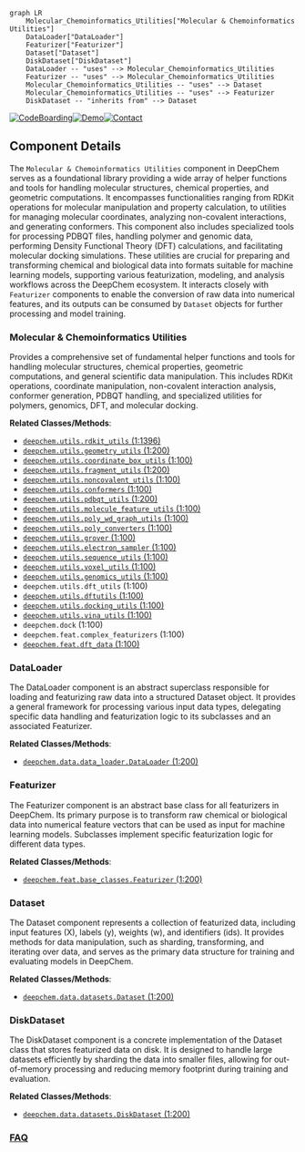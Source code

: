 ```mermaid
graph LR
    Molecular_Chemoinformatics_Utilities["Molecular & Chemoinformatics Utilities"]
    DataLoader["DataLoader"]
    Featurizer["Featurizer"]
    Dataset["Dataset"]
    DiskDataset["DiskDataset"]
    DataLoader -- "uses" --> Molecular_Chemoinformatics_Utilities
    Featurizer -- "uses" --> Molecular_Chemoinformatics_Utilities
    Molecular_Chemoinformatics_Utilities -- "uses" --> Dataset
    Molecular_Chemoinformatics_Utilities -- "uses" --> Featurizer
    DiskDataset -- "inherits from" --> Dataset
```
[![CodeBoarding](https://img.shields.io/badge/Generated%20by-CodeBoarding-9cf?style=flat-square)](https://github.com/CodeBoarding/GeneratedOnBoardings)[![Demo](https://img.shields.io/badge/Try%20our-Demo-blue?style=flat-square)](https://www.codeboarding.org/demo)[![Contact](https://img.shields.io/badge/Contact%20us%20-%20contact@codeboarding.org-lightgrey?style=flat-square)](mailto:contact@codeboarding.org)

## Component Details

The `Molecular & Chemoinformatics Utilities` component in DeepChem serves as a foundational library providing a wide array of helper functions and tools for handling molecular structures, chemical properties, and geometric computations. It encompasses functionalities ranging from RDKit operations for molecular manipulation and property calculation, to utilities for managing molecular coordinates, analyzing non-covalent interactions, and generating conformers. This component also includes specialized tools for processing PDBQT files, handling polymer and genomic data, performing Density Functional Theory (DFT) calculations, and facilitating molecular docking simulations. These utilities are crucial for preparing and transforming chemical and biological data into formats suitable for machine learning models, supporting various featurization, modeling, and analysis workflows across the DeepChem ecosystem. It interacts closely with `Featurizer` components to enable the conversion of raw data into numerical features, and its outputs can be consumed by `Dataset` objects for further processing and model training.

### Molecular & Chemoinformatics Utilities
Provides a comprehensive set of fundamental helper functions and tools for handling molecular structures, chemical properties, geometric computations, and general scientific data manipulation. This includes RDKit operations, coordinate manipulation, non-covalent interaction analysis, conformer generation, PDBQT handling, and specialized utilities for polymers, genomics, DFT, and molecular docking.


**Related Classes/Methods**:

- <a href="https://github.com/deepchem/deepchem/blob/master/deepchem/utils/rdkit_utils.py#L1-L1396" target="_blank" rel="noopener noreferrer">`deepchem.utils.rdkit_utils` (1:1396)</a>
- <a href="https://github.com/deepchem/deepchem/blob/master/deepchem/utils/geometry_utils.py#L1-L200" target="_blank" rel="noopener noreferrer">`deepchem.utils.geometry_utils` (1:200)</a>
- <a href="https://github.com/deepchem/deepchem/blob/master/deepchem/utils/coordinate_box_utils.py#L1-L100" target="_blank" rel="noopener noreferrer">`deepchem.utils.coordinate_box_utils` (1:100)</a>
- <a href="https://github.com/deepchem/deepchem/blob/master/deepchem/utils/fragment_utils.py#L1-L200" target="_blank" rel="noopener noreferrer">`deepchem.utils.fragment_utils` (1:200)</a>
- <a href="https://github.com/deepchem/deepchem/blob/master/deepchem/utils/noncovalent_utils.py#L1-L100" target="_blank" rel="noopener noreferrer">`deepchem.utils.noncovalent_utils` (1:100)</a>
- <a href="https://github.com/deepchem/deepchem/blob/master/deepchem/utils/conformers.py#L1-L100" target="_blank" rel="noopener noreferrer">`deepchem.utils.conformers` (1:100)</a>
- <a href="https://github.com/deepchem/deepchem/blob/master/deepchem/utils/pdbqt_utils.py#L1-L200" target="_blank" rel="noopener noreferrer">`deepchem.utils.pdbqt_utils` (1:200)</a>
- <a href="https://github.com/deepchem/deepchem/blob/master/deepchem/utils/molecule_feature_utils.py#L1-L100" target="_blank" rel="noopener noreferrer">`deepchem.utils.molecule_feature_utils` (1:100)</a>
- <a href="https://github.com/deepchem/deepchem/blob/master/deepchem/utils/poly_wd_graph_utils.py#L1-L100" target="_blank" rel="noopener noreferrer">`deepchem.utils.poly_wd_graph_utils` (1:100)</a>
- <a href="https://github.com/deepchem/deepchem/blob/master/deepchem/utils/poly_converters.py#L1-L100" target="_blank" rel="noopener noreferrer">`deepchem.utils.poly_converters` (1:100)</a>
- <a href="https://github.com/deepchem/deepchem/blob/master/deepchem/utils/grover.py#L1-L100" target="_blank" rel="noopener noreferrer">`deepchem.utils.grover` (1:100)</a>
- <a href="https://github.com/deepchem/deepchem/blob/master/deepchem/utils/electron_sampler.py#L1-L100" target="_blank" rel="noopener noreferrer">`deepchem.utils.electron_sampler` (1:100)</a>
- <a href="https://github.com/deepchem/deepchem/blob/master/deepchem/utils/sequence_utils.py#L1-L100" target="_blank" rel="noopener noreferrer">`deepchem.utils.sequence_utils` (1:100)</a>
- <a href="https://github.com/deepchem/deepchem/blob/master/deepchem/utils/voxel_utils.py#L1-L100" target="_blank" rel="noopener noreferrer">`deepchem.utils.voxel_utils` (1:100)</a>
- <a href="https://github.com/deepchem/deepchem/blob/master/deepchem/utils/genomics_utils.py#L1-L100" target="_blank" rel="noopener noreferrer">`deepchem.utils.genomics_utils` (1:100)</a>
- `deepchem.utils.dft_utils` (1:100)
- <a href="https://github.com/deepchem/deepchem/blob/master/deepchem/utils/dftutils.py#L1-L100" target="_blank" rel="noopener noreferrer">`deepchem.utils.dftutils` (1:100)</a>
- <a href="https://github.com/deepchem/deepchem/blob/master/deepchem/utils/docking_utils.py#L1-L100" target="_blank" rel="noopener noreferrer">`deepchem.utils.docking_utils` (1:100)</a>
- <a href="https://github.com/deepchem/deepchem/blob/master/deepchem/utils/vina_utils.py#L1-L100" target="_blank" rel="noopener noreferrer">`deepchem.utils.vina_utils` (1:100)</a>
- `deepchem.dock` (1:100)
- `deepchem.feat.complex_featurizers` (1:100)
- <a href="https://github.com/deepchem/deepchem/blob/master/deepchem/feat/dft_data.py#L1-L100" target="_blank" rel="noopener noreferrer">`deepchem.feat.dft_data` (1:100)</a>


### DataLoader
The DataLoader component is an abstract superclass responsible for loading and featurizing raw data into a structured Dataset object. It provides a general framework for processing various input data types, delegating specific data handling and featurization logic to its subclasses and an associated Featurizer.


**Related Classes/Methods**:

- <a href="https://github.com/deepchem/deepchem/blob/master/deepchem/data/data_loader.py#L1-L200" target="_blank" rel="noopener noreferrer">`deepchem.data.data_loader.DataLoader` (1:200)</a>


### Featurizer
The Featurizer component is an abstract base class for all featurizers in DeepChem. Its primary purpose is to transform raw chemical or biological data into numerical feature vectors that can be used as input for machine learning models. Subclasses implement specific featurization logic for different data types.


**Related Classes/Methods**:

- <a href="https://github.com/deepchem/deepchem/blob/master/deepchem/feat/base_classes.py#L1-L200" target="_blank" rel="noopener noreferrer">`deepchem.feat.base_classes.Featurizer` (1:200)</a>


### Dataset
The Dataset component represents a collection of featurized data, including input features (X), labels (y), weights (w), and identifiers (ids). It provides methods for data manipulation, such as sharding, transforming, and iterating over data, and serves as the primary data structure for training and evaluating models in DeepChem.


**Related Classes/Methods**:

- <a href="https://github.com/deepchem/deepchem/blob/master/deepchem/data/datasets.py#L1-L200" target="_blank" rel="noopener noreferrer">`deepchem.data.datasets.Dataset` (1:200)</a>


### DiskDataset
The DiskDataset component is a concrete implementation of the Dataset class that stores featurized data on disk. It is designed to handle large datasets efficiently by sharding the data into smaller files, allowing for out-of-memory processing and reducing memory footprint during training and evaluation.


**Related Classes/Methods**:

- <a href="https://github.com/deepchem/deepchem/blob/master/deepchem/data/datasets.py#L1-L200" target="_blank" rel="noopener noreferrer">`deepchem.data.datasets.DiskDataset` (1:200)</a>




### [FAQ](https://github.com/CodeBoarding/GeneratedOnBoardings/tree/main?tab=readme-ov-file#faq)